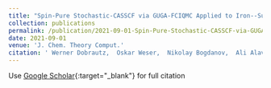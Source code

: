 ```yaml
---
title: "Spin-Pure Stochastic-CASSCF via GUGA-FCIQMC Applied to Iron--Sulfur Clusters"
collection: publications
permalink: /publication/2021-09-01-Spin-Pure-Stochastic-CASSCF-via-GUGA-FCIQMC-Applied-to-Iron-Sulfur-Clusters
date: 2021-09-01
venue: 'J. Chem. Theory Comput.'
citation: ' Werner Dobrautz,  Oskar Weser,  Nikolay Bogdanov,  Ali Alavi,  Giovanni Li, &quot;Spin-Pure Stochastic-CASSCF via GUGA-FCIQMC Applied to Iron--Sulfur Clusters.&quot; J. Chem. Theory Comput., 2021.'
---
```

Use [Google Scholar](https://scholar.google.com/scholar?q=Spin+Pure+Stochastic+CASSCF+via+GUGA+FCIQMC+Applied+to+Iron++Sulfur+Clusters){:target="_blank"} for full citation